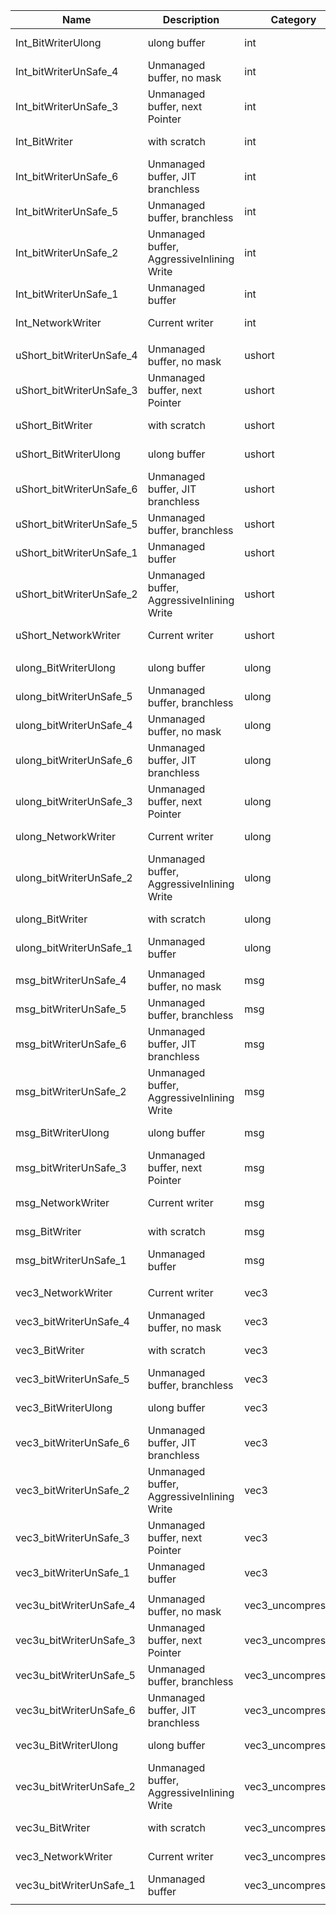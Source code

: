 | Name                     | Description                                | Category          |        Mean | Ratio |       StdDev |  StdError |
|--------------------------|--------------------------------------------|-------------------|-------------|-------|--------------|-----------|
| Int_BitWriterUlong       | ulong buffer                               | int               | 2008.040 ns |  0.68 |   711.497 ns | 28.398 ns |
| Int_bitWriterUnSafe_4    | Unmanaged buffer, no mask                  | int               | 2076.700 ns |  0.70 |   413.992 ns | 29.369 ns |
| Int_bitWriterUnSafe_3    | Unmanaged buffer, next Pointer             | int               | 2297.320 ns |  0.78 |   446.158 ns | 32.489 ns |
| Int_BitWriter            | with scratch                               | int               | 2318.740 ns |  0.78 |   486.335 ns | 32.792 ns |
| Int_bitWriterUnSafe_6    | Unmanaged buffer, JIT branchless           | int               | 2372.560 ns |  0.80 |   579.905 ns | 33.553 ns |
| Int_bitWriterUnSafe_5    | Unmanaged buffer, branchless               | int               | 2382.940 ns |  0.81 |   659.098 ns | 33.700 ns |
| Int_bitWriterUnSafe_2    | Unmanaged buffer, AggressiveInlining Write | int               | 2484.100 ns |  0.84 |   553.204 ns | 35.130 ns |
| Int_bitWriterUnSafe_1    | Unmanaged buffer                           | int               | 2886.560 ns |  0.98 |   622.990 ns | 40.822 ns |
| Int_NetworkWriter        | Current writer                             | int               | 2958.760 ns |  1.00 |  1330.943 ns | 41.843 ns |
|                          |                                            |                   |             |       |              |           |
| uShort_bitWriterUnSafe_4 | Unmanaged buffer, no mask                  | ushort            | 1549.360 ns |  0.48 |   476.715 ns | 21.911 ns |
| uShort_bitWriterUnSafe_3 | Unmanaged buffer, next Pointer             | ushort            | 1724.360 ns |  0.54 |   380.525 ns | 24.386 ns |
| uShort_BitWriter         | with scratch                               | ushort            | 1783.680 ns |  0.55 |   773.269 ns | 25.225 ns |
| uShort_BitWriterUlong    | ulong buffer                               | ushort            | 1861.620 ns |  0.58 |   392.020 ns | 26.327 ns |
| uShort_bitWriterUnSafe_6 | Unmanaged buffer, JIT branchless           | ushort            | 1920.500 ns |  0.60 |   352.197 ns | 27.160 ns |
| uShort_bitWriterUnSafe_5 | Unmanaged buffer, branchless               | ushort            | 1939.600 ns |  0.60 |   443.954 ns | 27.430 ns |
| uShort_bitWriterUnSafe_1 | Unmanaged buffer                           | ushort            | 2445.000 ns |  0.76 |   488.863 ns | 34.578 ns |
| uShort_bitWriterUnSafe_2 | Unmanaged buffer, AggressiveInlining Write | ushort            | 2501.300 ns |  0.78 |   527.955 ns | 35.374 ns |
| uShort_NetworkWriter     | Current writer                             | ushort            | 3220.780 ns |  1.00 |   901.856 ns | 45.549 ns |
|                          |                                            |                   |             |       |              |           |
| ulong_BitWriterUlong     | ulong buffer                               | ulong             | 1063.720 ns |  0.50 |   224.254 ns | 15.043 ns |
| ulong_bitWriterUnSafe_5  | Unmanaged buffer, branchless               | ulong             | 1124.580 ns |  0.53 |   371.981 ns | 15.904 ns |
| ulong_bitWriterUnSafe_4  | Unmanaged buffer, no mask                  | ulong             | 1145.340 ns |  0.54 |   327.823 ns | 16.198 ns |
| ulong_bitWriterUnSafe_6  | Unmanaged buffer, JIT branchless           | ulong             | 1158.640 ns |  0.55 |   432.896 ns | 16.386 ns |
| ulong_bitWriterUnSafe_3  | Unmanaged buffer, next Pointer             | ulong             | 1207.760 ns |  0.57 |   275.940 ns | 17.080 ns |
| ulong_NetworkWriter      | Current writer                             | ulong             | 2114.520 ns |  1.00 |  1888.004 ns | 29.904 ns |
| ulong_bitWriterUnSafe_2  | Unmanaged buffer, AggressiveInlining Write | ulong             | 2288.980 ns |  1.08 |   717.317 ns | 32.371 ns |
| ulong_BitWriter          | with scratch                               | ulong             | 2292.680 ns |  1.08 |   481.079 ns | 32.423 ns |
| ulong_bitWriterUnSafe_1  | Unmanaged buffer                           | ulong             | 2529.100 ns |  1.20 |   708.262 ns | 35.767 ns |
|                          |                                            |                   |             |       |              |           |
| msg_bitWriterUnSafe_4    | Unmanaged buffer, no mask                  | msg               | 2933.920 ns |  0.77 |   645.471 ns | 41.492 ns |
| msg_bitWriterUnSafe_5    | Unmanaged buffer, branchless               | msg               | 3256.940 ns |  0.85 |   682.763 ns | 46.060 ns |
| msg_bitWriterUnSafe_6    | Unmanaged buffer, JIT branchless           | msg               | 3271.080 ns |  0.85 |   607.231 ns | 46.260 ns |
| msg_bitWriterUnSafe_2    | Unmanaged buffer, AggressiveInlining Write | msg               | 3541.560 ns |  0.92 |   650.096 ns | 50.085 ns |
| msg_BitWriterUlong       | ulong buffer                               | msg               | 3551.520 ns |  0.93 |  1172.060 ns | 50.226 ns |
| msg_bitWriterUnSafe_3    | Unmanaged buffer, next Pointer             | msg               | 3700.880 ns |  0.97 | 19856.372 ns | 52.338 ns |
| msg_NetworkWriter        | Current writer                             | msg               | 3833.740 ns |  1.00 |  1146.355 ns | 54.217 ns |
| msg_BitWriter            | with scratch                               | msg               | 3844.440 ns |  1.00 |   934.659 ns | 54.369 ns |
| msg_bitWriterUnSafe_1    | Unmanaged buffer                           | msg               | 4191.620 ns |  1.09 |  6990.215 ns | 59.278 ns |
|                          |                                            |                   |             |       |              |           |
| vec3_NetworkWriter       | Current writer                             | vec3              | 1110.000 ns |  1.00 |   356.249 ns | 15.698 ns |
| vec3_bitWriterUnSafe_4   | Unmanaged buffer, no mask                  | vec3              | 4538.280 ns |  4.09 |   996.175 ns | 64.181 ns |
| vec3_BitWriter           | with scratch                               | vec3              | 4544.760 ns |  4.09 |   750.926 ns | 64.273 ns |
| vec3_bitWriterUnSafe_5   | Unmanaged buffer, branchless               | vec3              | 4794.380 ns |  4.32 |  1023.420 ns | 67.803 ns |
| vec3_BitWriterUlong      | ulong buffer                               | vec3              | 4807.880 ns |  4.33 |  1059.424 ns | 67.994 ns |
| vec3_bitWriterUnSafe_6   | Unmanaged buffer, JIT branchless           | vec3              | 4821.140 ns |  4.34 |  1543.532 ns | 68.181 ns |
| vec3_bitWriterUnSafe_2   | Unmanaged buffer, AggressiveInlining Write | vec3              | 4904.080 ns |  4.42 |   945.536 ns | 69.354 ns |
| vec3_bitWriterUnSafe_3   | Unmanaged buffer, next Pointer             | vec3              | 5019.420 ns |  4.52 |  5049.626 ns | 70.985 ns |
| vec3_bitWriterUnSafe_1   | Unmanaged buffer                           | vec3              | 5159.120 ns |  4.65 |  1082.888 ns | 72.961 ns |
|                          |                                            |                   |             |       |              |           |
| vec3u_bitWriterUnSafe_4  | Unmanaged buffer, no mask                  | vec3_uncompressed |  887.200 ns |  0.80 |   333.452 ns | 12.547 ns |
| vec3u_bitWriterUnSafe_3  | Unmanaged buffer, next Pointer             | vec3_uncompressed |  974.440 ns |  0.88 |   622.174 ns | 13.781 ns |
| vec3u_bitWriterUnSafe_5  | Unmanaged buffer, branchless               | vec3_uncompressed |  986.200 ns |  0.89 |   250.292 ns | 13.947 ns |
| vec3u_bitWriterUnSafe_6  | Unmanaged buffer, JIT branchless           | vec3_uncompressed | 1047.000 ns |  0.94 |   576.328 ns | 14.807 ns |
| vec3u_BitWriterUlong     | ulong buffer                               | vec3_uncompressed | 1072.800 ns |  0.97 |   361.843 ns | 15.172 ns |
| vec3u_bitWriterUnSafe_2  | Unmanaged buffer, AggressiveInlining Write | vec3_uncompressed | 1088.380 ns |  0.98 |   457.507 ns | 15.392 ns |
| vec3u_BitWriter          | with scratch                               | vec3_uncompressed | 1104.700 ns |  1.00 |   299.336 ns | 15.623 ns |
| vec3_NetworkWriter       | Current writer                             | vec3_uncompressed | 1110.000 ns |  1.00 |   356.249 ns | 15.698 ns |
| vec3u_bitWriterUnSafe_1  | Unmanaged buffer                           | vec3_uncompressed | 1174.340 ns |  1.06 |   261.529 ns | 16.608 ns |
|                          |                                            |                   |             |       |              |           |
